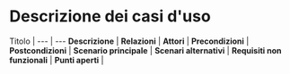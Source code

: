 Descrizione dei casi d'uso
===

Titolo | 
--- | ---
**Descrizione** | 
**Relazioni** | 
**Attori** | 
**Precondizioni** | 
**Postcondizioni** | 
**Scenario principale** | 
**Scenari alternativi** | 
**Requisiti non funzionali** | 
**Punti aperti** | 


